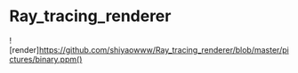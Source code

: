 # Ray_tracing_renderer

![render]https://github.com/shiyaowww/Ray_tracing_renderer/blob/master/pictures/binary.ppm()
